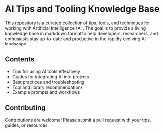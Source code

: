 # AI Tips and Tooling Knowledge Base

This repository is a curated collection of tips, tools, and techniques for working with Artificial Intelligence (AI). The goal is to provide a living knowledge base in markdown format to help developers, researchers, and enthusiasts stay up-to-date and productive in the rapidly evolving AI landscape.

## Contents
- Tips for using AI tools effectively
- Guides for integrating AI into projects
- Best practices and troubleshooting
- Tool and library recommendations
- Example prompts and workflows

## Contributing
Contributions are welcome! Please submit a pull request with your tips, guides, or resources.